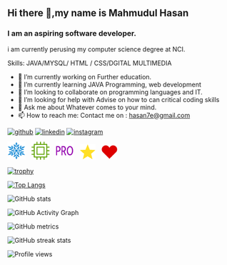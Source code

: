 ## Hi there 👋,my name is Mahmudul Hasan
### I am an aspiring software developer.


i am currently perusing my computer science degree at NCI. 

Skills: JAVA/MYSQL/ HTML / CSS/DGITAL MULTIMEDIA

- 🔭 I’m currently working on Further education. 
- 🌱 I’m currently learning JAVA Programming, web development 
- 👯 I’m looking to collaborate on programming languages and IT. 
- 🤔 I’m looking for help with Advise on how to can critical coding skills 
- 💬 Ask me about Whatever comes to your mind. 
- 📫 How to reach me: Contact me on : hasan7e@gmail.com 


[<img src='https://cdn.jsdelivr.net/npm/simple-icons@3.0.1/icons/github.svg' alt='github' height='40'>](https://github.com/Hasan7e)  [<img src='https://cdn.jsdelivr.net/npm/simple-icons@3.0.1/icons/linkedin.svg' alt='linkedin' height='40'>](https://www.linkedin.com/in/www.linkedin.com/in/hasan7e/)  [<img src='https://cdn.jsdelivr.net/npm/simple-icons@3.0.1/icons/instagram.svg' alt='instagram' height='40'>](https://www.instagram.com/hasan7e/)  

<a href='https://archiveprogram.github.com/'><img src='https://raw.githubusercontent.com/acervenky/animated-github-badges/master/assets/acbadge.gif' width='40' height='40'></a> <a href='https://docs.github.com/en/developers'><img src='https://raw.githubusercontent.com/acervenky/animated-github-badges/master/assets/devbadge.gif' width='40' height='40'></a> <a href='https://github.com/pricing'><img src='https://raw.githubusercontent.com/acervenky/animated-github-badges/master/assets/pro.gif' width='40' height='40'></a> <a href='https://stars.github.com/'><img src='https://raw.githubusercontent.com/acervenky/animated-github-badges/master/assets/starbadge.gif' width='35' height='35'></a> <a href='https://docs.github.com/en/github/supporting-the-open-source-community-with-github-sponsors'><img src='https://raw.githubusercontent.com/acervenky/animated-github-badges/master/assets/sponsorbadge.gif' width='35' height='35'></a> 

[![trophy](https://github-profile-trophy.vercel.app/?username=Hasan7e)](https://github.com/ryo-ma/github-profile-trophy)

[![Top Langs](https://github-readme-stats.vercel.app/api/top-langs/?username=Hasan7e)](https://github.com/anuraghazra/github-readme-stats)

![GitHub stats](https://github-readme-stats.vercel.app/api?username=Hasan7e&show_icons=true)  

![GitHub Activity Graph](https://activity-graph.herokuapp.com/graph?username=Hasan7e)  

![GitHub metrics](https://metrics.lecoq.io/Hasan7e)  

![GitHub streak stats](https://streak-stats.demolab.com/?user=Hasan7e)  

![Profile views](https://gpvc.arturio.dev/Hasan7e)  
